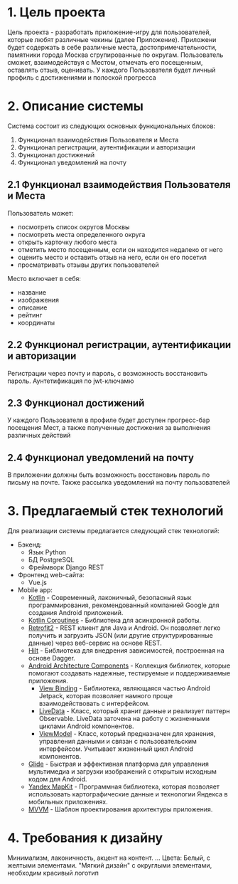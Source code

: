 # 1. Цель проекта
Цель проекта - разработать приложение-игру для пользователей, которые любят различные чекины (далее Приложение). Приложени будет содержать в себе различные места, достопримечательности, памятники города Москва сгрупированные по округам. Пользователь сможет, взаимодействуя с Местом, отмечать его посещенным, оставлять отзыв, оценивать. У каждого Пользователя будет личный профиль с достижениями и полоской прогресса  

# 2. Описание системы
Система состоит из следующих основных функциональных блоков:

1. Функционал взаимодействия Пользователя и Места
2. Функционал регистрации, аутентификации и авторизации
3. Функционал достижений
4. Функционал уведомлений на почту


## 2.1 Функционал взаимодействия Пользователя и Места

Пользователь может:

- посмотреть список округов Москвы
- посмотреть места определенного округа
- открыть карточку любого места
- отметить место посещенным, если он находится недалеко от него
- оценить место и оставить отзыв на него, если он его посетил
- просматривать отзывы других пользователей

Место включает в себя:

- название
- изображения 
- описание
- рейтинг
- координаты


## 2.2 Функционал регистрации, аутентификации и авторизации

Регистрации через почту и пароль, с возможность восстановить пароль. Аунтетификация по jwt-ключамю

## 2.3 Функционал достижений

У каждого Пользователя в профиле будет доступен прогресс-бар посещения Мест, а также полученные достижения за выполнения различных действий

## 2.4 Функционал уведомлений на почту

В приложении должны быть возможность восстановиь пароль по письму на почте. Также рассылка уведомлений на почту пользователей


# 3. Предлагаемый стек технологий

Для реализации системы предлагается следующий стек технологий:

* Бэкенд:
    - Язык Python
    - БД PostgreSQL
    - Фреймворк Django REST
* Фронтенд web-сайта:
    - Vue.js
* Mobile app:
    * [Kotlin](https://kotlinlang.org/) - Современный, лаконичный, безопасный язык программирования, рекомендованный компанией Google для создания Android приложений.
    * [Kotlin Coroutines](https://kotlinlang.org/docs/coroutines-overview.html) - Библиотека для асинхронной работы.
    * [Retrofit2](https://square.github.io/retrofit/) - REST клиент для Java и Android. Он позволяет легко получить и загрузить JSON (или другие структурированные данные) через веб-сервис на основе REST.
    * [Hilt](https://dagger.dev/hilt/) - Библиотека для внедрения зависимостей, построенная на основе Dagger.
    * [Android Architecture Components](https://developer.android.com/topic/architecture) - Коллекция библиотек, которые помогают создавать надежные, тестируемые и поддерживаемые приложения.
        * [View Binding](https://developer.android.com/topic/libraries/view-binding) - Библиотека, являющаяся частью Android Jetpack, которая позволяет намного проще взаимодействовать с интерфейсом.
        * [LiveData](https://developer.android.com/topic/libraries/architecture/livedata) - Класс, который хранит данные и реализует паттерн Observable. LiveData заточена на работу с жизненными циклами Android компонентов.
        * [ViewModel](https://developer.android.com/topic/libraries/architecture/viewmodel) - Класс, который предназначен для хранения, управления данными и связан с пользовательским интерфейсом. Учитывает жизненный цикл Android компонентов.
    * [Glide](https://github.com/bumptech/glide) -  Быстрая и эффективная платформа для управления мультимедиа и загрузки изображений с открытым исходным кодом для Android.
    * [Yandex MapKit](https://yandex.ru/dev/maps/mapkit/?from=mapsapi) - Программная библиотека, которая позволяет использовать картографические данные и технологии Яндекса в мобильных приложениях.
    * [MVVM](https://itsobes.ru/AndroidSobes/chto-takoe-mvvm/) - Шаблон проектирования архитектуры приложения.
     

# 4. Требования к дизайну

Минимализм, лаконичность, акцент на контент. ... Цвета: Белый, с желтыми элементами. "Мягкий дизайн" c округлыми элементами, необходим красивый логотип 
